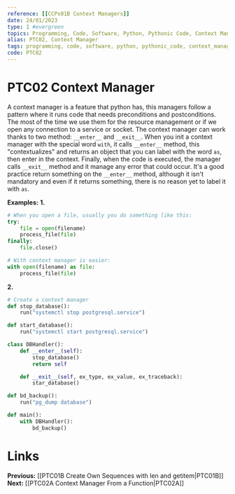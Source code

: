 ```yaml
---
reference: [[CCPs01B Context Managers]]
date: 24/01/2023
type: 1 #evergreen
topics: Programming, Code, Software, Python, Pythonic Code, Context Manager, Good Practices
alias: PTC02, Context Manager
tags: programming, code, software, python, pythonic_code, context_manager, good_practices
code: PTC02
---
```

# PTC02 Context Manager

A context manager is a feature that python has, this managers follow a pattern where it runs code that needs preconditions and postconditions. The most of the time we use them for the resource management or if we open any connection to a service or socket. The context manager can work thanks to two method: `__enter__` and `__exit__`. When you init a context manager with the special word `with`, it calls `__enter__` method, this "contextualizes" and returns an object that you can label with the word `as`, then enter in the context. Finally, when the code is executed, the manager calls `__exit__` method and it manage any error that could occur.
It's a good practice return something on the `__enter__` method, although it isn't mandatory and even if it returns something, there is no reason yet to label it with `as`.

**Examples:**
**1.** 
~~~ python
# When you open a file, usually you do something like this:
try:
	file = open(filename)
	process_file(file)
finally:
	file.close()

# With context manager is easier:
with open(filename) as file:
	process_file(file)
~~~

**2.**
~~~ python
# Create a context manager
def stop_database():
	run("systemctl stop postgresql.service")

def start_database():
	run("systemctl start postgresql.service")

class DBHandler():
	def __enter__(self):
		stop_database()
		return self

	def __exit__(self, ex_type, ex_value, ex_traceback):
		star_database()

def bd_backup():
	run("pg_dump database")

def main():
	with DBHandler():
		bd_backup()
~~~

# Links
**Previous:** [[PTC01B Create Own Sequences with len and getitem|PTC01B]]
**Next:** [[PTC02A Context Manager From a Function|PTC02A]]
